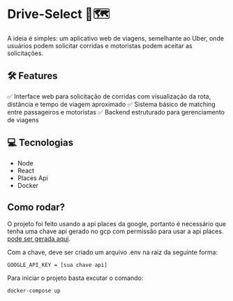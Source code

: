 # Drive-Select 📍🗺️

A ideia é simples: um aplicativo web de viagens, semelhante ao Uber, onde usuários podem solicitar corridas e motoristas podem aceitar as solicitações.

## 🛠️ Features
✅ Interface web para solicitação de corridas com visualização da rota, distância e tempo de viagem aproximado
✅ Sistema básico de matching entre passageiros e motoristas
✅ Backend estruturado para gerenciamento de viagens

## 💻 Tecnologias

* Node
* React
* Places Api
* Docker

## Como rodar?

O projeto foi feito usando a api places da google, portanto é necessário que tenha uma chave api gerado no gcp com permissão para usar a api places. [pode ser gerada aqui](https://console.cloud.google.com/apis).

Com a chave, deve ser criado um arquivo .env na raiz da seguinte forma:

``` GOOGLE_API_KEY = [sua chave api] ```

Para iniciar o projeto basta excutar o comando:

``` docker-compose up ```
